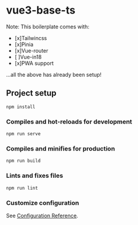 # vue3-base-ts
Note: This boilerplate comes with:

- [x]Tailwincss
- [x]Pinia
- [x]Vue-router
- [ ]Vue-in18
- [x]PWA support

...all the above has already been setup!
## Project setup
```
npm install
```

### Compiles and hot-reloads for development
```
npm run serve
```

### Compiles and minifies for production
```
npm run build
```

### Lints and fixes files
```
npm run lint
```

### Customize configuration
See [Configuration Reference](https://cli.vuejs.org/config/).
